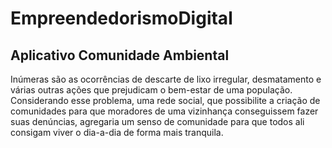 # EmpreendedorismoDigital

## Aplicativo Comunidade Ambiental

Inúmeras são as ocorrências de descarte de lixo irregular, desmatamento e várias outras ações que prejudicam o bem-estar de uma população.
Considerando esse problema, uma rede social, que possibilite a criação de comunidades para que moradores de uma vizinhança conseguissem fazer suas denúncias, agregaria um senso de comunidade para que todos ali consigam viver o dia-a-dia de forma mais tranquila.

